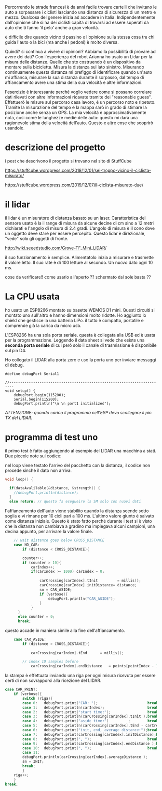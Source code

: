Percorrendo le strade francesi è  da anni facile trovare cartelli che invitano le auto a sorpassare i ciclisti lasciando una distanza di sicurezza di un metro e mezzo. Qualcosa del genere inizia ad accadere in Italia. Indipendentemente dall'opinione che si ha dei ciclisti capita di trovarsi ad essere superati da auto che ti fanno 'il pelo' anche a gran velocità.

è difficile dire quando vicino ti passino e l'opinione sulla stessa cosa tra chi guida l'auto o la bici (ma anche i pedoni) è molto diversa. 

Quindi? si continua a vivere di opinioni? Abbiamo la possibilità di provare ad avere dei dati? Con l'esperienza del robot Arianna ho usato un Lidar per la misura delle distanze. Quello che sto costruendo è un dispositivo da montare sulla bicicletta. Misura la distanza sul lato sinistro. Misurando continuamente questa distanza mi prefiggo di identificare quando un'auto mi affianca, misurare la sua distanza durante il sorpasso, dal tempo di affiancamento avere una stima della sua velocità e altre informazioni.

l'esercizio è interessante perché voglio vedere come si possano correlare dati rilevati con altre informazioni ricavate tramite dei "reasonable guess". Effettuerò le misure sul percorso casa lavoro, è un percorso noto e ripetuto. Tramite la misurazione del tempo e la mappa sarò in grado di stimare la posizione anche senza un GPS. La mia velocità è approssimativamente nota, cosi come le lunghezze medie delle auto: questo mi darà una ragionevole stima della velocità dell'auto. Questo e altre cose che scoprirò usandolo.

# descrizione del progetto

i post che descrivono il progetto si trovano nel sito di StuffCube

https://stuffcube.wordpress.com/2019/12/01/sei-troppo-vicino-il-ciclista-misurato/

https://stuffcube.wordpress.com/2019/12/07/il-ciclista-misurato-due/


# il lidar

il lidar è un misuratore di distanza basato su un laser. Caratteristica del sensore usato è la il range di misura da alcune decine di cm sino a 12 metri dichiarati e l'angolo di misura di 2.4 gradi. L'angolo di misura è il cono dove un oggetto deve stare per essere percepito. Questo lidar è direzionale, "vede" solo gli oggetti di fronte.

http://wiki.seeedstudio.com/Grove-TF_Mini_LiDAR/

il suo funzionamento è semplice. Alimentatolo inizia a misurare e trasmette il valore letto. Il suo rate è di 100 letture al secondo. Un nuovo dato ogni 10 ms.


cose da verificare!!
come usarlo all'aperto ??
schermato dal sole basta ??

# La CPU usata

ho usato un ESP8266 montato su basette WEMOS D1 mini. Questi circuiti si montato uno sull'altro e hanno dimensioni molto ridotte. Ho aggiunto lo shield che gestisce la una batteria LiPo. il tutto è compatto, portatile e comprende già la carica da micro usb.

L'ESP8266 ha una sola porta seriale. questa è collegata alla USB ed è usata per la programmazione. Leggendo il data sheet si vede che esiste una **seconda porta seriale** di cui però solo il canale di trasmissione è disponibile sul pin D4.

Ho collegato il LIDAR alla porta zero e uso la porta uno per inviare messaggi di debug.



```
#define debugPort Serial1

//------------------------------------------------------------------------
void setup() {
    debugPort.begin(115200);
    Serial.begin(115200);
    debugPort.println("\n \n port1 initialized");
```

*ATTENZIONE: quando carico il programma nell'ESP devo scollegare il pin TX del LIDAR.*



# programma di test uno

il primo test è fatto aggiungendo al esempio del LIDAR una macchina a stati. Due piccole note sul codice:

nel loop viene testato l'arrivo del pacchetto con la distanza, il codice non procede sinché il dato non arriva. 

```c
void loop() {

  if(dataAvalilable(&distance, &strength)) {
    //debugPort.println(distance);
  }
  else return; // questo fa esegueire la SM solo con nuovi dati
```

l'affiancamento dell'auto viene stabilito quando la distanza scende sotto soglia e vi rimane per 10 cicli pari a 100 ms.
L'ultimo valore giunto è salvato come distanza iniziale.
Questo è stato fatto perché durante i test si è visto che la distanza non cambiava a gradino ma impiegava alcuni campioni, una decina appunto, per arrivare la valore finale.

```c
    // wait distance goes below CROSS_DISTANCE
    case NO_CAR:
  		if (distance < CROSS_DISTANCE){

        counter++;
        if (counter > 10){
            carIndex++;
            if(carIndex >= 1000) carIndex = 0;
      			
      			carCrossing[carIndex].tInit 		= millis();
      			carCrossing[carIndex].initDistance= distance;
      			sm = CAR_ASIDE;
      			if (verbose){
      				debugPort.println("CAR_ASIDE");
      			}
  			}
      }
      else counter = 0;
      break;
```

questo accade in maniera simile alla fine dell'affiancamento.

```c
    case CAR_ASIDE:
  		if (distance > CROSS_DISTANCE){
        
  			carCrossing[carIndex].tEnd 		= millis();

        // index 10 samples before
  			carCrossing[carIndex].endDistance	= points[pointIndex - 10].d;
```



la stampa è effettuata inviando una riga per ogni misura ricevuta per essere certi di non sovrapporsi alla ricezione del LIDAR.

```c
case CAR_PRINT:
    if (verbose){
        switch (riga){
        case 0:   debugPort.print("CAR: ");                       break;
        case 1:   debugPort.println(carIndex);                    break;
        case 2:   debugPort.print("start time:");                 break;
        case 3:   debugPort.println(carCrossing[carIndex].tInit );break;
        case 4:   debugPort.print("aside time:")         ;        break;
        case 5:   debugPort.println(carCrossing[carIndex].tEnd - carCrossing[carIndex].tInit );break;
        case 6:   debugPort.print("init, end, average distance:");break;
        case 7:   debugPort.print(carCrossing[carIndex].initDistance);break;
        case 8:   debugPort.print(", ");                          break;
        case 9:   debugPort.print(carCrossing[carIndex].endDistance );break;
        case 10:  debugPort.print(", ");                          break;
        case 11:
        debugPort.println(carCrossing[carIndex].averageDistance );
        sm = INIT;
        break;
        }
    riga++;
    }
break;
```

